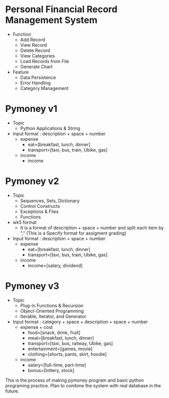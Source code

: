 # Personal Financial Record Management System
- Function
  - Add Record
  - View Record
  - Delete Record
  - View Categories
  - Load Records from File
  - Generate Chart
- Feature
  - Data Persistence
  - Error Handling
  - Category Management  

# Pymoney v1
- Topic
  - Python Applications & String
- Input format : description + space + number
  - expense  
      - eat=[breakfast, lunch, dinner]  
      - transport=[taxi, bus, train, Ubike, gas]
  - income 
      - income


# Pymoney v2
- Topic
  - Sequences, Sets, Dictionary
  - Control Constructs
  - Exceptions & Files
  - Functions
- wk5 format 
  - It is a format of description + space + number and split each item by "," (This is a Specify format for assigment grading)
- Input format : description + space + number
  - expense  
    - eat=[breakfast, lunch, dinner]  
    - transport=[taxi, bus, train, Ubike, gas]
  - income  
    - income=[salary, dividend]

# Pymoney v3
- Topic
  - Plug-in Functions & Recursion
  - Object-Oriented Programming
  - Iterable, Iterator, and Generator
- Input format : category + space + description + space + number
  - expense + cost 
    - food=[snack, drink, fruit]  
    - meal=[breakfast, lunch, dinner]  
    - transport=[taxi, bus, railway, Ubike, gas]  
    - entertainment=[games, movie]  
    - clothing=[shorts, pants, skirt, hoodie]
  - income
    - salary=[full-time, part-time]  
    - bonus=[lottery, stock]


This is the process of making pymoney program and basic python programing practice.
Plan to combine the system with real database in the future.
